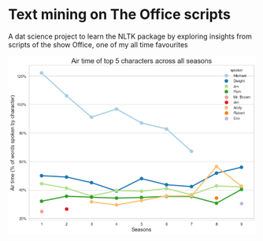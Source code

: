 # Text mining on The Office scripts
A dat science project to learn the NLTK package by exploring insights from scripts of the show Office, one of my all time favourites

![Airtime of Characters](/results/airtime.png)
